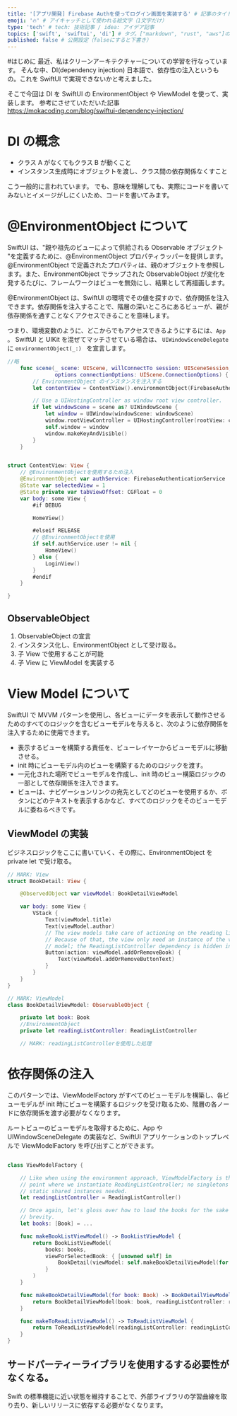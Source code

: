 ```yaml
---
title: '[アプリ開発] Firebase Authを使ってログイン画面を実装する' # 記事のタイトル
emoji: '🔥' # アイキャッチとして使われる絵文字（1文字だけ）
type: 'tech' # tech: 技術記事 / idea: アイデア記事
topics: ['swift', 'swiftui', 'di'] # タグ。["markdown", "rust", "aws"]のように指定する
published: false # 公開設定（falseにすると下書き）
---
```


#はじめに
最近、私はクリーンアーキテクチャーについての学習を行なっています。
そんな中、DI(dependency injection) 日本語で、依存性の注入というもの。これを SwiftUI で実現できないかと考えました。

そこで今回は DI を SwiftUI の EnvironmentObject や ViewModel を使って、実装します。
参考にさせていただいた記事 https://mokacoding.com/blog/swiftui-dependency-injection/

# DI の概念

- クラス A がなくてもクラス B が動くこと
- インスタンス生成時にオブジェクトを渡し、クラス間の依存関係なくすこと

こう一般的に言われています。
でも、意味を理解しても、実際にコードを書いてみないとイメージがしにくいため、コードを書いてみます。

# @EnvironmentObject について

SwiftUI は、"親や祖先のビューによって供給される Observable オブジェクト "を定義するために、@EnvironmentObject プロパティラッパーを提供します。
@EnvironmentObject で定義されたプロパティは、親のオブジェクトを参照します。また、EnvironmentObject でラップされた ObservableObject が変化を発するたびに、フレームワークはビューを無効にし、結果として再描画します。

@EnvironmentObject は、SwiftUI の環境でその値を探すので、依存関係を注入できます。依存関係を注入することで、階層の深いところにあるビューが、親が依存関係を通すことなくアクセスできることを意味します。

つまり、環境変数のように、どこからでもアクセスできるようにするには、`App` 。 SwiftUI と UIKit を混ぜてマッチさせている場合は、 `UIWindowSceneDelegate` に `environmentObject(_:) ` を宣言します。

```swift SceneDelegate.swift
//略
    func scene(_ scene: UIScene, willConnectTo session: UISceneSession,
               options connectionOptions: UIScene.ConnectionOptions) {
        // EnvironmentObject のインスタンスを注入する
        let contentView = ContentView().environmentObject(FirebaseAuthenticationService())

        // Use a UIHostingController as window root view controller.
        if let windowScene = scene as? UIWindowScene {
            let window = UIWindow(windowScene: windowScene)
            window.rootViewController = UIHostingController(rootView: contentView)
            self.window = window
            window.makeKeyAndVisible()
        }
    }

```

```swift ContentView.swift

struct ContentView: View {
    // @EnvironmentObjectを使用するため注入
    @EnvironmentObject var authService: FirebaseAuthenticationService
    @State var selectedView = 1
    @State private var tabViewOffset: CGFloat = 0
    var body: some View {
        #if DEBUG

        HomeView()

        #elseif RELEASE
        // @EnvironmentObjectを使用
        if self.authService.user != nil {
            HomeView()
        } else {
            LoginView()
        }
        #endif
    }

}
```

## ObservableObject

1. ObservableObject の宣言
2. インスタンス化し、EnvironmentObject として受け取る。
3. 子 View で使用することが可能
4. 子 View に ViewModel を実装する

# View Model について

SwiftUI で MVVM パターンを使用し、各ビューにデータを表示して動作させるためのすべてのロジックを含むビューモデルを与えると、次のように依存関係を注入するために使用できます。

- 表示するビューを構築する責任を、ビューレイヤーからビューモデルに移動させる。
- init 時にビューモデル内のビューを構築するためのロジックを渡す。
- 一元化された場所でビューモデルを作成し、init 時のビュー構築ロジックの一部として依存関係を注入できます。
- ビューは、ナビゲーションリンクの宛先としてどのビューを使用するか、ボタンにどのテキストを表示するかなど、すべてのロジックをそのビューモデルに委ねるべきです。

## ViewModel の実装

ビジネスロジックをここに書いていく、その際に、EnvironmentObject を private let で受け取る。

```swift
// MARK: View
struct BookDetail: View {

    @ObservedObject var viewModel: BookDetailViewModel

    var body: some View {
        VStack {
            Text(viewModel.title)
            Text(viewModel.author)
            // The view models take care of actioning on the reading list.
            // Because of that, the view only need an instance of the view
            // model; the ReadingListController dependency is hidden inside it.
            Button(action: viewModel.addOrRemoveBook) {
                Text(viewModel.addOrRemoveButtonText)
            }
        }
    }
}

// MARK: ViewModel
class BookDetailViewModel: ObservableObject {

    private let book: Book
    //EnvironmentObject
    private let readingListController: ReadingListController

    // MARK: readingListControllerを使用した処理


```

# 依存関係の注入

このパターンでは、ViewModelFactory がすべてのビューモデルを構築し、各ビューモデルが init 時にビューを構築するロジックを受け取るため、階層の各ノードに依存関係を渡す必要がなくなります。

ルートビューのビューモデルを取得するために、App や UIWindowSceneDelegate の実装など、SwiftUI アプリケーションのトップレベルで ViewModelFactory を呼び出すことができます。

```swift

class ViewModelFactory {

    // Like when using the environment approach, ViewModelFactory is the only
    // point where we instantiate ReadingListController; no singletons or
    // static shared instances needed.
    let readingListController = ReadingListController()

    // Once again, let's gloss over how to load the books for the sake of
    // brevity.
    let books: [Book] = ...

    func makeBookListViewModel() -> BookListViewModel {
        return BookListViewModel(
            books: books,
            viewForSelectedBook: { [unowned self] in
                BookDetail(viewModel: self.makeBookDetailViewModel(for: $0))
            }
        )
    }

    func makeBookDetailViewModel(for book: Book) -> BookDetailViewModel {
        return BookDetailViewModel(book: book, readingListController: readingListController)
    }

    func makeToReadListViewModel() -> ToReadListViewModel {
        return ToReadListViewModel(readingListController: readingListController)
    }
}

```

## サードパーティーライブラリを使用するする必要性がなくなる。

Swift の標準機能に近い状態を維持することで、外部ライブラリの学習曲線を取り去り、新しいリリースに依存する必要がなくなります。
